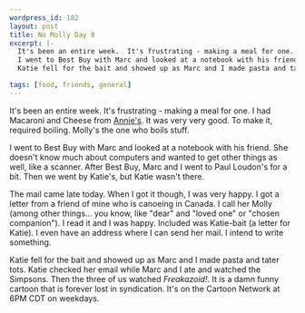 ```yaml
--- 
wordpress_id: 182
layout: post
title: No Molly Day 8
excerpt: |-
  It's been an entire week.  It's frustrating - making a meal for one.  I had Macaroni and Cheese from <a href="http://www.annies.com/">Annie's</a>.  It was very very good.  To make it required boiling.  Molly's the one who boils stuff.<p>
  I went to Best Buy with Marc and looked at a notebook with his friend.  She doesn't know much about computers and wanted to get other things as well, like a scanner.  After Best Buy Marc and I went to Paul Loudon's for a bit.  Then we went by Katie's, but Katie wasn't there.<p>The mail came late today.  When I got it though, I was very happy.  I got a letter from a friend of mine who is canoeing in Canada.  I call her Molly (among other things... you know, like "dear" and "loved one" or "chosen companion").  I read it and I was happy.  Included was Katie-bait (a letter for Katie).  I even have an address where I can send her mail.  I intend to write something.<p>
  Katie fell for the bait and showed up as Marc and I made pasta and tater tots.  Katie checked her email while Marc and I ate  and watched the Simpsons.  Then the three of us watched <i>Freakazoid!</i>.  It is a damn funny cartoon that is forever lost in syndication.  It's on the Cartoon Network at 6PM CDT on weekdays.

tags: [food, friends, general]
---
```


It's been an entire week.  It's frustrating - making a meal for one.  I had Macaroni and Cheese from <a href="http://www.annies.com/">Annie's</a>.  It was very very good.  To make it, required boiling.  Molly's the one who boils stuff.<p>
I went to Best Buy with Marc and looked at a notebook with his friend.  She doesn't know much about computers and wanted to get other things as well, like a scanner.  After Best Buy, Marc and I went to Paul Loudon's for a bit.  Then we went by Katie's, but Katie wasn't there.<p>The mail came late today.  When I got it though, I was very happy.  I got a letter from a friend of mine who is canoeing in Canada.  I call her Molly (among other things... you know, like "dear" and "loved one" or "chosen companion").  I read it and I was happy.  Included was Katie-bait (a letter for Katie).  I even have an address where I can send her mail.  I intend to write something.<p>
Katie fell for the bait and showed up as Marc and I made pasta and tater tots.  Katie checked her email while Marc and I ate  and watched the Simpsons.  Then the three of us watched <i>Freakazoid!</i>.  It is a damn funny cartoon that is forever lost in syndication.  It's on the Cartoon Network at 6PM CDT on weekdays.

